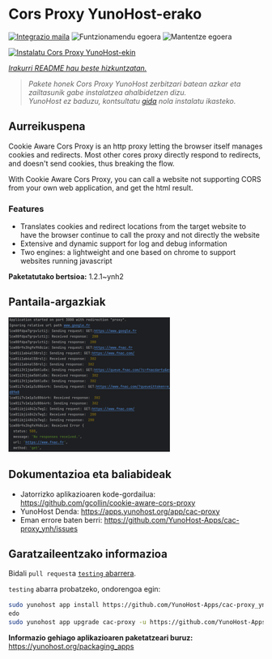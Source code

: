 <!--
Ohart ongi: README hau automatikoki sortu da <https://github.com/YunoHost/apps/tree/master/tools/readme_generator>ri esker
EZ editatu eskuz.
-->

# Cors Proxy YunoHost-erako

[![Integrazio maila](https://dash.yunohost.org/integration/cac-proxy.svg)](https://dash.yunohost.org/appci/app/cac-proxy) ![Funtzionamendu egoera](https://ci-apps.yunohost.org/ci/badges/cac-proxy.status.svg) ![Mantentze egoera](https://ci-apps.yunohost.org/ci/badges/cac-proxy.maintain.svg)

[![Instalatu Cors Proxy YunoHost-ekin](https://install-app.yunohost.org/install-with-yunohost.svg)](https://install-app.yunohost.org/?app=cac-proxy)

*[Irakurri README hau beste hizkuntzatan.](./ALL_README.md)*

> *Pakete honek Cors Proxy YunoHost zerbitzari batean azkar eta zailtasunik gabe instalatzea ahalbidetzen dizu.*  
> *YunoHost ez baduzu, kontsultatu [gida](https://yunohost.org/install) nola instalatu ikasteko.*

## Aurreikuspena

Cookie Aware Cors Proxy is an http proxy letting the browser itself manages cookies and redirects.
Most other cores proxy directly respond to redirects, and doesn't send cookies, thus breaking the flow.

With Cookie Aware Cors Proxy, you can call a website not supporting CORS from your own web application, and get the html result.

### Features
- Translates cookies and redirect locations from the target website to have the browser continue to call the proxy and not directly the website 
- Extensive and dynamic support for log and debug information
- Two engines: a lightweight and one based on chrome to support websites running javascript


**Paketatutako bertsioa:** 1.2.1~ynh2

## Pantaila-argazkiak

![Cors Proxy(r)en pantaila-argazkia](./doc/screenshots/fnac-logs.png)

## Dokumentazioa eta baliabideak

- Jatorrizko aplikazioaren kode-gordailua: <https://github.com/gcollin/cookie-aware-cors-proxy>
- YunoHost Denda: <https://apps.yunohost.org/app/cac-proxy>
- Eman errore baten berri: <https://github.com/YunoHost-Apps/cac-proxy_ynh/issues>

## Garatzaileentzako informazioa

Bidali `pull request`a [`testing` abarrera](https://github.com/YunoHost-Apps/cac-proxy_ynh/tree/testing).

`testing` abarra probatzeko, ondorengoa egin:

```bash
sudo yunohost app install https://github.com/YunoHost-Apps/cac-proxy_ynh/tree/testing --debug
edo
sudo yunohost app upgrade cac-proxy -u https://github.com/YunoHost-Apps/cac-proxy_ynh/tree/testing --debug
```

**Informazio gehiago aplikazioaren paketatzeari buruz:** <https://yunohost.org/packaging_apps>

